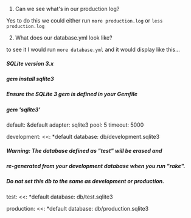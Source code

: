 1) Can we see what's in our production log?

Yes to do this we could either run `more production.log` or `less production.log`

2) What does our database.yml look like?

to see it I would run `more database.yml` and it would display like this...

##### SQLite version 3.x
#####   gem install sqlite3
#####
#####   Ensure the SQLite 3 gem is defined in your Gemfile
#####   gem 'sqlite3'
#####
default: &default
  adapter: sqlite3
  pool: 5
  timeout: 5000

development:
  <<: *default
  database: db/development.sqlite3

##### Warning: The database defined as "test" will be erased and
##### re-generated from your development database when you run "rake".
##### Do not set this db to the same as development or production.
test:
  <<: *default
  database: db/test.sqlite3

production:
  <<: *default
  database: db/production.sqlite3
